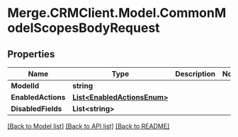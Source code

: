 # Merge.CRMClient.Model.CommonModelScopesBodyRequest

## Properties

Name | Type | Description | Notes
------------ | ------------- | ------------- | -------------
**ModelId** | **string** |  | 
**EnabledActions** | [**List&lt;EnabledActionsEnum&gt;**](EnabledActionsEnum.md) |  | 
**DisabledFields** | **List&lt;string&gt;** |  | 

[[Back to Model list]](../README.md#documentation-for-models) [[Back to API list]](../README.md#documentation-for-api-endpoints) [[Back to README]](../README.md)

